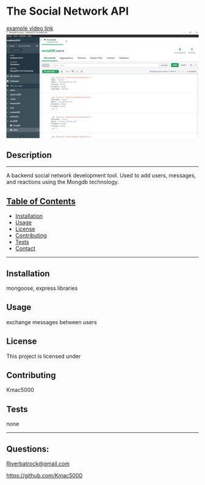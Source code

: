 # The Social Network API

[example video link](./assets/SocialNet.mp4)
![example of db in Mongo](./assets/socialNetMongo.jpg)

## Description

---

A backend social network development tool. Used to add users, messages, and reactions using the Mongdb technology.

## <ins>Table of Contents</ins>

- [Installation](#installation)
- [Usage](#usage)
- [License](#license)
- [Contributing](#contributing)
- [Tests](#tests)
- [Contact](#questions)

---

## Installation

mongoose, express libraries

## Usage

exchange messages between users

## License

This project is licensed under

## Contributing

Kmac5000

## Tests

none

---

## Questions:

Riverbatrock@gmail.com

https://github.com/Kmac5000
